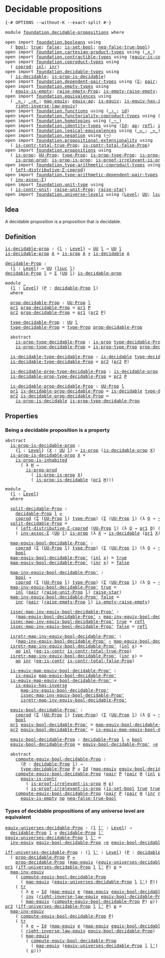 # Decidable propositions

<pre class="Agda"><a id="35" class="Symbol">{-#</a> <a id="39" class="Keyword">OPTIONS</a> <a id="47" class="Pragma">--without-K</a> <a id="59" class="Pragma">--exact-split</a> <a id="73" class="Symbol">#-}</a>

<a id="78" class="Keyword">module</a> <a id="85" href="foundation.decidable-propositions.html" class="Module">foundation.decidable-propositions</a> <a id="119" class="Keyword">where</a>

<a id="126" class="Keyword">open</a> <a id="131" class="Keyword">import</a> <a id="138" href="foundation.booleans.html" class="Module">foundation.booleans</a> <a id="158" class="Keyword">using</a>
  <a id="166" class="Symbol">(</a> <a id="168" href="foundation.booleans.html#1170" class="Datatype">bool</a><a id="172" class="Symbol">;</a> <a id="174" href="foundation.booleans.html#1194" class="InductiveConstructor">true</a><a id="178" class="Symbol">;</a> <a id="180" href="foundation.booleans.html#1199" class="InductiveConstructor">false</a><a id="185" class="Symbol">;</a> <a id="187" href="foundation.booleans.html#2955" class="Function">is-set-bool</a><a id="198" class="Symbol">;</a> <a id="200" href="foundation.booleans.html#2091" class="Function">neq-false-true-bool</a><a id="219" class="Symbol">)</a>
<a id="221" class="Keyword">open</a> <a id="226" class="Keyword">import</a> <a id="233" href="foundation.cartesian-product-types.html" class="Module">foundation.cartesian-product-types</a> <a id="268" class="Keyword">using</a> <a id="274" class="Symbol">(</a><a id="275" href="foundation-core.cartesian-product-types.html#590" class="Function Operator">_×_</a><a id="278" class="Symbol">)</a>
<a id="280" class="Keyword">open</a> <a id="285" class="Keyword">import</a> <a id="292" href="foundation.contractible-types.html" class="Module">foundation.contractible-types</a> <a id="322" class="Keyword">using</a> <a id="328" class="Symbol">(</a><a id="329" href="foundation-core.contractible-types.html#4311" class="Function">equiv-is-contr</a><a id="343" class="Symbol">;</a> <a id="345" href="foundation-core.contractible-types.html#1311" class="Function">eq-is-contr</a><a id="356" class="Symbol">)</a>
<a id="358" class="Keyword">open</a> <a id="363" class="Keyword">import</a> <a id="370" href="foundation.coproduct-types.html" class="Module">foundation.coproduct-types</a> <a id="397" class="Keyword">using</a>
  <a id="405" class="Symbol">(</a> <a id="407" href="foundation.coproduct-types.html#1168" class="Datatype">coprod</a><a id="413" class="Symbol">;</a> <a id="415" href="foundation.coproduct-types.html#1239" class="InductiveConstructor">inl</a><a id="418" class="Symbol">;</a> <a id="420" href="foundation.coproduct-types.html#1262" class="InductiveConstructor">inr</a><a id="423" class="Symbol">)</a>
<a id="425" class="Keyword">open</a> <a id="430" class="Keyword">import</a> <a id="437" href="foundation.decidable-types.html" class="Module">foundation.decidable-types</a> <a id="464" class="Keyword">using</a>
  <a id="472" class="Symbol">(</a> <a id="474" href="foundation.decidable-types.html#1905" class="Function">is-decidable</a><a id="486" class="Symbol">;</a> <a id="488" href="foundation.decidable-types.html#7651" class="Function">is-prop-is-decidable</a><a id="508" class="Symbol">)</a>
<a id="510" class="Keyword">open</a> <a id="515" class="Keyword">import</a> <a id="522" href="foundation.dependent-pair-types.html" class="Module">foundation.dependent-pair-types</a> <a id="554" class="Keyword">using</a> <a id="560" class="Symbol">(</a><a id="561" href="foundation-core.dependent-pair-types.html#515" class="Record">Σ</a><a id="562" class="Symbol">;</a> <a id="564" href="foundation-core.dependent-pair-types.html#588" class="InductiveConstructor">pair</a><a id="568" class="Symbol">;</a> <a id="570" href="foundation-core.dependent-pair-types.html#605" class="Field">pr1</a><a id="573" class="Symbol">;</a> <a id="575" href="foundation-core.dependent-pair-types.html#617" class="Field">pr2</a><a id="578" class="Symbol">)</a>
<a id="580" class="Keyword">open</a> <a id="585" class="Keyword">import</a> <a id="592" href="foundation.empty-types.html" class="Module">foundation.empty-types</a> <a id="615" class="Keyword">using</a>
  <a id="623" class="Symbol">(</a> <a id="625" href="foundation-core.empty-types.html#2113" class="Function">equiv-is-empty</a><a id="639" class="Symbol">;</a> <a id="641" href="foundation.empty-types.html#3260" class="Function">raise-empty-Prop</a><a id="657" class="Symbol">;</a> <a id="659" href="foundation.empty-types.html#3410" class="Function">is-empty-raise-empty</a><a id="679" class="Symbol">;</a> <a id="681" href="foundation-core.empty-types.html#1160" class="Function">ex-falso</a><a id="689" class="Symbol">)</a>
<a id="691" class="Keyword">open</a> <a id="696" class="Keyword">import</a> <a id="703" href="foundation.equivalences.html" class="Module">foundation.equivalences</a> <a id="727" class="Keyword">using</a>
  <a id="735" class="Symbol">(</a> <a id="737" href="foundation-core.equivalences.html#1621" class="Function Operator">_≃_</a><a id="740" class="Symbol">;</a> <a id="742" href="foundation-core.equivalences.html#7869" class="Function Operator">_∘e_</a><a id="746" class="Symbol">;</a> <a id="748" href="foundation-core.equivalences.html#1821" class="Function">map-equiv</a><a id="757" class="Symbol">;</a> <a id="759" href="foundation-core.equivalences.html#16746" class="Function">equiv-ap</a><a id="767" class="Symbol">;</a> <a id="769" href="foundation-core.equivalences.html#1556" class="Function">is-equiv</a><a id="777" class="Symbol">;</a> <a id="779" href="foundation-core.equivalences.html#3013" class="Function">is-equiv-has-inverse</a><a id="799" class="Symbol">;</a> <a id="801" href="foundation-core.equivalences.html#5721" class="Function">inv-equiv</a><a id="810" class="Symbol">;</a> <a id="812" href="foundation-core.equivalences.html#5036" class="Function">map-inv-equiv</a><a id="825" class="Symbol">;</a>
    <a id="831" href="foundation.equivalences.html#15419" class="Function">right-inverse-law-equiv</a><a id="854" class="Symbol">)</a>
<a id="856" class="Keyword">open</a> <a id="861" class="Keyword">import</a> <a id="868" href="foundation.functions.html" class="Module">foundation.functions</a> <a id="889" class="Keyword">using</a> <a id="895" class="Symbol">(</a><a id="896" href="foundation-core.functions.html#420" class="Function Operator">_∘_</a><a id="899" class="Symbol">;</a> <a id="901" href="foundation-core.functions.html#322" class="Function">id</a><a id="903" class="Symbol">)</a>
<a id="905" class="Keyword">open</a> <a id="910" class="Keyword">import</a> <a id="917" href="foundation.functoriality-coproduct-types.html" class="Module">foundation.functoriality-coproduct-types</a> <a id="958" class="Keyword">using</a> <a id="964" class="Symbol">(</a><a id="965" href="foundation.functoriality-coproduct-types.html#4569" class="Function">equiv-coprod</a><a id="977" class="Symbol">)</a>
<a id="979" class="Keyword">open</a> <a id="984" class="Keyword">import</a> <a id="991" href="foundation.homotopies.html" class="Module">foundation.homotopies</a> <a id="1013" class="Keyword">using</a> <a id="1019" class="Symbol">(</a><a id="1020" href="foundation-core.homotopies.html#627" class="Function Operator">_~_</a><a id="1023" class="Symbol">)</a>
<a id="1025" class="Keyword">open</a> <a id="1030" class="Keyword">import</a> <a id="1037" href="foundation.identity-types.html" class="Module">foundation.identity-types</a> <a id="1063" class="Keyword">using</a> <a id="1069" class="Symbol">(</a><a id="1070" href="foundation-core.identity-types.html#1767" class="Datatype">Id</a><a id="1072" class="Symbol">;</a> <a id="1074" href="foundation-core.identity-types.html#4003" class="Function">ap</a><a id="1076" class="Symbol">;</a> <a id="1078" href="foundation-core.identity-types.html#1820" class="InductiveConstructor">refl</a><a id="1082" class="Symbol">;</a> <a id="1084" href="foundation-core.identity-types.html#2729" class="Function">inv</a><a id="1087" class="Symbol">;</a> <a id="1089" href="foundation-core.identity-types.html#5702" class="Function">tr</a><a id="1091" class="Symbol">)</a>
<a id="1093" class="Keyword">open</a> <a id="1098" class="Keyword">import</a> <a id="1105" href="foundation.logical-equivalences.html" class="Module">foundation.logical-equivalences</a> <a id="1137" class="Keyword">using</a> <a id="1143" class="Symbol">(</a><a id="1144" href="foundation-core.logical-equivalences.html#899" class="Function Operator">_↔_</a><a id="1147" class="Symbol">;</a> <a id="1149" href="foundation-core.logical-equivalences.html#1038" class="Function Operator">_⇔_</a><a id="1152" class="Symbol">)</a>
<a id="1154" class="Keyword">open</a> <a id="1159" class="Keyword">import</a> <a id="1166" href="foundation.negation.html" class="Module">foundation.negation</a> <a id="1186" class="Keyword">using</a> <a id="1192" class="Symbol">(</a><a id="1193" href="foundation-core.negation.html#465" class="Function">¬</a><a id="1194" class="Symbol">)</a>
<a id="1196" class="Keyword">open</a> <a id="1201" class="Keyword">import</a> <a id="1208" href="foundation.propositional-extensionality.html" class="Module">foundation.propositional-extensionality</a> <a id="1248" class="Keyword">using</a>
  <a id="1256" class="Symbol">(</a> <a id="1258" href="foundation.propositional-extensionality.html#3958" class="Function">is-contr-total-true-Prop</a><a id="1282" class="Symbol">;</a> <a id="1284" href="foundation.propositional-extensionality.html#4722" class="Function">is-contr-total-false-Prop</a><a id="1309" class="Symbol">)</a>
<a id="1311" class="Keyword">open</a> <a id="1316" class="Keyword">import</a> <a id="1323" href="foundation.propositions.html" class="Module">foundation.propositions</a> <a id="1347" class="Keyword">using</a>
  <a id="1355" class="Symbol">(</a> <a id="1357" href="foundation-core.propositions.html#1309" class="Function">is-prop</a><a id="1364" class="Symbol">;</a> <a id="1366" href="foundation-core.propositions.html#1393" class="Function">UU-Prop</a><a id="1373" class="Symbol">;</a> <a id="1375" href="foundation-core.propositions.html#1495" class="Function">type-Prop</a><a id="1384" class="Symbol">;</a> <a id="1386" href="foundation-core.propositions.html#1562" class="Function">is-prop-type-Prop</a><a id="1403" class="Symbol">;</a> <a id="1405" href="foundation-core.propositions.html#1975" class="Function">is-prop-is-inhabited</a><a id="1425" class="Symbol">;</a>
    <a id="1431" href="foundation-core.propositions.html#5725" class="Function">is-prop-prod</a><a id="1443" class="Symbol">;</a> <a id="1445" href="foundation-core.propositions.html#10911" class="Function">is-prop-is-prop</a><a id="1460" class="Symbol">;</a> <a id="1462" href="foundation-core.propositions.html#3047" class="Function">is-proof-irrelevant-is-prop</a><a id="1489" class="Symbol">)</a>
<a id="1491" class="Keyword">open</a> <a id="1496" class="Keyword">import</a> <a id="1503" href="foundation.type-arithmetic-coproduct-types.html" class="Module">foundation.type-arithmetic-coproduct-types</a> <a id="1546" class="Keyword">using</a>
  <a id="1554" class="Symbol">(</a> <a id="1556" href="foundation.type-arithmetic-coproduct-types.html#7374" class="Function">left-distributive-Σ-coprod</a><a id="1582" class="Symbol">)</a>
<a id="1584" class="Keyword">open</a> <a id="1589" class="Keyword">import</a> <a id="1596" href="foundation.type-arithmetic-dependent-pair-types.html" class="Module">foundation.type-arithmetic-dependent-pair-types</a> <a id="1644" class="Keyword">using</a>
  <a id="1652" class="Symbol">(</a> <a id="1654" href="foundation-core.type-arithmetic-dependent-pair-types.html#5808" class="Function">inv-assoc-Σ</a><a id="1665" class="Symbol">)</a>
<a id="1667" class="Keyword">open</a> <a id="1672" class="Keyword">import</a> <a id="1679" href="foundation.unit-type.html" class="Module">foundation.unit-type</a> <a id="1700" class="Keyword">using</a>
  <a id="1708" class="Symbol">(</a> <a id="1710" href="foundation.unit-type.html#2015" class="Function">is-contr-unit</a><a id="1723" class="Symbol">;</a> <a id="1725" href="foundation.unit-type.html#3593" class="Function">raise-unit-Prop</a><a id="1740" class="Symbol">;</a> <a id="1742" href="foundation.unit-type.html#1779" class="Function">raise-star</a><a id="1752" class="Symbol">)</a>
<a id="1754" class="Keyword">open</a> <a id="1759" class="Keyword">import</a> <a id="1766" href="foundation.universe-levels.html" class="Module">foundation.universe-levels</a> <a id="1793" class="Keyword">using</a> <a id="1799" class="Symbol">(</a><a id="1800" href="Agda.Primitive.html#597" class="Postulate">Level</a><a id="1805" class="Symbol">;</a> <a id="1807" href="foundation-core.universe-levels.html#235" class="Primitive">UU</a><a id="1809" class="Symbol">;</a> <a id="1811" href="Agda.Primitive.html#780" class="Primitive">lsuc</a><a id="1815" class="Symbol">;</a> <a id="1817" href="Agda.Primitive.html#764" class="Primitive">lzero</a><a id="1822" class="Symbol">)</a>
</pre>
## Idea

A decidable proposition is a proposition that is decidable.

## Definition

<pre class="Agda"><a id="is-decidable-prop"></a><a id="1922" href="foundation.decidable-propositions.html#1922" class="Function">is-decidable-prop</a> <a id="1940" class="Symbol">:</a> <a id="1942" class="Symbol">{</a><a id="1943" href="foundation.decidable-propositions.html#1943" class="Bound">l</a> <a id="1945" class="Symbol">:</a> <a id="1947" href="Agda.Primitive.html#597" class="Postulate">Level</a><a id="1952" class="Symbol">}</a> <a id="1954" class="Symbol">→</a> <a id="1956" href="foundation-core.universe-levels.html#235" class="Primitive">UU</a> <a id="1959" href="foundation.decidable-propositions.html#1943" class="Bound">l</a> <a id="1961" class="Symbol">→</a> <a id="1963" href="foundation-core.universe-levels.html#235" class="Primitive">UU</a> <a id="1966" href="foundation.decidable-propositions.html#1943" class="Bound">l</a>
<a id="1968" href="foundation.decidable-propositions.html#1922" class="Function">is-decidable-prop</a> <a id="1986" href="foundation.decidable-propositions.html#1986" class="Bound">A</a> <a id="1988" class="Symbol">=</a> <a id="1990" href="foundation-core.propositions.html#1309" class="Function">is-prop</a> <a id="1998" href="foundation.decidable-propositions.html#1986" class="Bound">A</a> <a id="2000" href="foundation-core.cartesian-product-types.html#590" class="Function Operator">×</a> <a id="2002" href="foundation.decidable-types.html#1905" class="Function">is-decidable</a> <a id="2015" href="foundation.decidable-propositions.html#1986" class="Bound">A</a>

<a id="decidable-Prop"></a><a id="2018" href="foundation.decidable-propositions.html#2018" class="Function">decidable-Prop</a> <a id="2033" class="Symbol">:</a>
  <a id="2037" class="Symbol">(</a><a id="2038" href="foundation.decidable-propositions.html#2038" class="Bound">l</a> <a id="2040" class="Symbol">:</a> <a id="2042" href="Agda.Primitive.html#597" class="Postulate">Level</a><a id="2047" class="Symbol">)</a> <a id="2049" class="Symbol">→</a> <a id="2051" href="foundation-core.universe-levels.html#235" class="Primitive">UU</a> <a id="2054" class="Symbol">(</a><a id="2055" href="Agda.Primitive.html#780" class="Primitive">lsuc</a> <a id="2060" href="foundation.decidable-propositions.html#2038" class="Bound">l</a><a id="2061" class="Symbol">)</a>
<a id="2063" href="foundation.decidable-propositions.html#2018" class="Function">decidable-Prop</a> <a id="2078" href="foundation.decidable-propositions.html#2078" class="Bound">l</a> <a id="2080" class="Symbol">=</a> <a id="2082" href="foundation-core.dependent-pair-types.html#515" class="Record">Σ</a> <a id="2084" class="Symbol">(</a><a id="2085" href="foundation-core.universe-levels.html#235" class="Primitive">UU</a> <a id="2088" href="foundation.decidable-propositions.html#2078" class="Bound">l</a><a id="2089" class="Symbol">)</a> <a id="2091" href="foundation.decidable-propositions.html#1922" class="Function">is-decidable-prop</a>

<a id="2110" class="Keyword">module</a> <a id="2117" href="foundation.decidable-propositions.html#2117" class="Module">_</a>
  <a id="2121" class="Symbol">{</a><a id="2122" href="foundation.decidable-propositions.html#2122" class="Bound">l</a> <a id="2124" class="Symbol">:</a> <a id="2126" href="Agda.Primitive.html#597" class="Postulate">Level</a><a id="2131" class="Symbol">}</a> <a id="2133" class="Symbol">(</a><a id="2134" href="foundation.decidable-propositions.html#2134" class="Bound">P</a> <a id="2136" class="Symbol">:</a> <a id="2138" href="foundation.decidable-propositions.html#2018" class="Function">decidable-Prop</a> <a id="2153" href="foundation.decidable-propositions.html#2122" class="Bound">l</a><a id="2154" class="Symbol">)</a>
  <a id="2158" class="Keyword">where</a>

  <a id="2167" href="foundation.decidable-propositions.html#2167" class="Function">prop-decidable-Prop</a> <a id="2187" class="Symbol">:</a> <a id="2189" href="foundation-core.propositions.html#1393" class="Function">UU-Prop</a> <a id="2197" href="foundation.decidable-propositions.html#2122" class="Bound">l</a>
  <a id="2201" href="foundation-core.dependent-pair-types.html#605" class="Field">pr1</a> <a id="2205" href="foundation.decidable-propositions.html#2167" class="Function">prop-decidable-Prop</a> <a id="2225" class="Symbol">=</a> <a id="2227" href="foundation-core.dependent-pair-types.html#605" class="Field">pr1</a> <a id="2231" href="foundation.decidable-propositions.html#2134" class="Bound">P</a>
  <a id="2235" href="foundation-core.dependent-pair-types.html#617" class="Field">pr2</a> <a id="2239" href="foundation.decidable-propositions.html#2167" class="Function">prop-decidable-Prop</a> <a id="2259" class="Symbol">=</a> <a id="2261" href="foundation-core.dependent-pair-types.html#605" class="Field">pr1</a> <a id="2265" class="Symbol">(</a><a id="2266" href="foundation-core.dependent-pair-types.html#617" class="Field">pr2</a> <a id="2270" href="foundation.decidable-propositions.html#2134" class="Bound">P</a><a id="2271" class="Symbol">)</a>

  <a id="2276" href="foundation.decidable-propositions.html#2276" class="Function">type-decidable-Prop</a> <a id="2296" class="Symbol">:</a> <a id="2298" href="foundation-core.universe-levels.html#235" class="Primitive">UU</a> <a id="2301" href="foundation.decidable-propositions.html#2122" class="Bound">l</a>
  <a id="2305" href="foundation.decidable-propositions.html#2276" class="Function">type-decidable-Prop</a> <a id="2325" class="Symbol">=</a> <a id="2327" href="foundation-core.propositions.html#1495" class="Function">type-Prop</a> <a id="2337" href="foundation.decidable-propositions.html#2167" class="Function">prop-decidable-Prop</a>

  <a id="2360" class="Keyword">abstract</a>
    <a id="2373" href="foundation.decidable-propositions.html#2373" class="Function">is-prop-type-decidable-Prop</a> <a id="2401" class="Symbol">:</a> <a id="2403" href="foundation-core.propositions.html#1309" class="Function">is-prop</a> <a id="2411" href="foundation.decidable-propositions.html#2276" class="Function">type-decidable-Prop</a>
    <a id="2435" href="foundation.decidable-propositions.html#2373" class="Function">is-prop-type-decidable-Prop</a> <a id="2463" class="Symbol">=</a> <a id="2465" href="foundation-core.propositions.html#1562" class="Function">is-prop-type-Prop</a> <a id="2483" href="foundation.decidable-propositions.html#2167" class="Function">prop-decidable-Prop</a>

  <a id="2506" href="foundation.decidable-propositions.html#2506" class="Function">is-decidable-type-decidable-Prop</a> <a id="2539" class="Symbol">:</a> <a id="2541" href="foundation.decidable-types.html#1905" class="Function">is-decidable</a> <a id="2554" href="foundation.decidable-propositions.html#2276" class="Function">type-decidable-Prop</a>
  <a id="2576" href="foundation.decidable-propositions.html#2506" class="Function">is-decidable-type-decidable-Prop</a> <a id="2609" class="Symbol">=</a> <a id="2611" href="foundation-core.dependent-pair-types.html#617" class="Field">pr2</a> <a id="2615" class="Symbol">(</a><a id="2616" href="foundation-core.dependent-pair-types.html#617" class="Field">pr2</a> <a id="2620" href="foundation.decidable-propositions.html#2134" class="Bound">P</a><a id="2621" class="Symbol">)</a>

  <a id="2626" href="foundation.decidable-propositions.html#2626" class="Function">is-decidable-prop-type-decidable-Prop</a> <a id="2664" class="Symbol">:</a> <a id="2666" href="foundation.decidable-propositions.html#1922" class="Function">is-decidable-prop</a> <a id="2684" href="foundation.decidable-propositions.html#2276" class="Function">type-decidable-Prop</a>
  <a id="2706" href="foundation.decidable-propositions.html#2626" class="Function">is-decidable-prop-type-decidable-Prop</a> <a id="2744" class="Symbol">=</a> <a id="2746" href="foundation-core.dependent-pair-types.html#617" class="Field">pr2</a> <a id="2750" href="foundation.decidable-propositions.html#2134" class="Bound">P</a>

  <a id="2755" href="foundation.decidable-propositions.html#2755" class="Function">is-decidable-prop-decidable-Prop</a> <a id="2788" class="Symbol">:</a> <a id="2790" href="foundation-core.propositions.html#1393" class="Function">UU-Prop</a> <a id="2798" href="foundation.decidable-propositions.html#2122" class="Bound">l</a>
  <a id="2802" href="foundation-core.dependent-pair-types.html#605" class="Field">pr1</a> <a id="2806" href="foundation.decidable-propositions.html#2755" class="Function">is-decidable-prop-decidable-Prop</a> <a id="2839" class="Symbol">=</a> <a id="2841" href="foundation.decidable-types.html#1905" class="Function">is-decidable</a> <a id="2854" href="foundation.decidable-propositions.html#2276" class="Function">type-decidable-Prop</a>
  <a id="2876" href="foundation-core.dependent-pair-types.html#617" class="Field">pr2</a> <a id="2880" href="foundation.decidable-propositions.html#2755" class="Function">is-decidable-prop-decidable-Prop</a> <a id="2913" class="Symbol">=</a>
    <a id="2919" href="foundation.decidable-types.html#7651" class="Function">is-prop-is-decidable</a> <a id="2940" href="foundation.decidable-propositions.html#2373" class="Function">is-prop-type-decidable-Prop</a>
</pre>
## Properties

### Being a decidable proposition is a property

<pre class="Agda"><a id="3045" class="Keyword">abstract</a>
  <a id="is-prop-is-decidable-prop"></a><a id="3056" href="foundation.decidable-propositions.html#3056" class="Function">is-prop-is-decidable-prop</a> <a id="3082" class="Symbol">:</a>
    <a id="3088" class="Symbol">{</a><a id="3089" href="foundation.decidable-propositions.html#3089" class="Bound">l</a> <a id="3091" class="Symbol">:</a> <a id="3093" href="Agda.Primitive.html#597" class="Postulate">Level</a><a id="3098" class="Symbol">}</a> <a id="3100" class="Symbol">(</a><a id="3101" href="foundation.decidable-propositions.html#3101" class="Bound">X</a> <a id="3103" class="Symbol">:</a> <a id="3105" href="foundation-core.universe-levels.html#235" class="Primitive">UU</a> <a id="3108" href="foundation.decidable-propositions.html#3089" class="Bound">l</a><a id="3109" class="Symbol">)</a> <a id="3111" class="Symbol">→</a> <a id="3113" href="foundation-core.propositions.html#1309" class="Function">is-prop</a> <a id="3121" class="Symbol">(</a><a id="3122" href="foundation.decidable-propositions.html#1922" class="Function">is-decidable-prop</a> <a id="3140" href="foundation.decidable-propositions.html#3101" class="Bound">X</a><a id="3141" class="Symbol">)</a>
  <a id="3145" href="foundation.decidable-propositions.html#3056" class="Function">is-prop-is-decidable-prop</a> <a id="3171" href="foundation.decidable-propositions.html#3171" class="Bound">X</a> <a id="3173" class="Symbol">=</a>
    <a id="3179" href="foundation-core.propositions.html#1975" class="Function">is-prop-is-inhabited</a>
      <a id="3206" class="Symbol">(</a> <a id="3208" class="Symbol">λ</a> <a id="3210" href="foundation.decidable-propositions.html#3210" class="Bound">H</a> <a id="3212" class="Symbol">→</a>
        <a id="3222" href="foundation-core.propositions.html#5725" class="Function">is-prop-prod</a>
          <a id="3245" class="Symbol">(</a> <a id="3247" href="foundation-core.propositions.html#10911" class="Function">is-prop-is-prop</a> <a id="3263" href="foundation.decidable-propositions.html#3171" class="Bound">X</a><a id="3264" class="Symbol">)</a>
          <a id="3276" class="Symbol">(</a> <a id="3278" href="foundation.decidable-types.html#7651" class="Function">is-prop-is-decidable</a> <a id="3299" class="Symbol">(</a><a id="3300" href="foundation-core.dependent-pair-types.html#605" class="Field">pr1</a> <a id="3304" href="foundation.decidable-propositions.html#3210" class="Bound">H</a><a id="3305" class="Symbol">)))</a>
</pre>
<pre class="Agda"><a id="3322" class="Keyword">module</a> <a id="3329" href="foundation.decidable-propositions.html#3329" class="Module">_</a>
  <a id="3333" class="Symbol">{</a><a id="3334" href="foundation.decidable-propositions.html#3334" class="Bound">l</a> <a id="3336" class="Symbol">:</a> <a id="3338" href="Agda.Primitive.html#597" class="Postulate">Level</a><a id="3343" class="Symbol">}</a>
  <a id="3347" class="Keyword">where</a>
  
  <a id="3358" href="foundation.decidable-propositions.html#3358" class="Function">split-decidable-Prop</a> <a id="3379" class="Symbol">:</a>
    <a id="3385" href="foundation.decidable-propositions.html#2018" class="Function">decidable-Prop</a> <a id="3400" href="foundation.decidable-propositions.html#3334" class="Bound">l</a> <a id="3402" href="foundation-core.equivalences.html#1621" class="Function Operator">≃</a>
    <a id="3408" href="foundation.coproduct-types.html#1168" class="Datatype">coprod</a> <a id="3415" class="Symbol">(</a><a id="3416" href="foundation-core.dependent-pair-types.html#515" class="Record">Σ</a> <a id="3418" class="Symbol">(</a><a id="3419" href="foundation-core.propositions.html#1393" class="Function">UU-Prop</a> <a id="3427" href="foundation.decidable-propositions.html#3334" class="Bound">l</a><a id="3428" class="Symbol">)</a> <a id="3430" href="foundation-core.propositions.html#1495" class="Function">type-Prop</a><a id="3439" class="Symbol">)</a> <a id="3441" class="Symbol">(</a><a id="3442" href="foundation-core.dependent-pair-types.html#515" class="Record">Σ</a> <a id="3444" class="Symbol">(</a><a id="3445" href="foundation-core.propositions.html#1393" class="Function">UU-Prop</a> <a id="3453" href="foundation.decidable-propositions.html#3334" class="Bound">l</a><a id="3454" class="Symbol">)</a> <a id="3456" class="Symbol">(λ</a> <a id="3459" href="foundation.decidable-propositions.html#3459" class="Bound">Q</a> <a id="3461" class="Symbol">→</a> <a id="3463" href="foundation-core.negation.html#465" class="Function">¬</a> <a id="3465" class="Symbol">(</a><a id="3466" href="foundation-core.propositions.html#1495" class="Function">type-Prop</a> <a id="3476" href="foundation.decidable-propositions.html#3459" class="Bound">Q</a><a id="3477" class="Symbol">)))</a>
  <a id="3483" href="foundation.decidable-propositions.html#3358" class="Function">split-decidable-Prop</a> <a id="3504" class="Symbol">=</a>
    <a id="3510" class="Symbol">(</a> <a id="3512" href="foundation.type-arithmetic-coproduct-types.html#7374" class="Function">left-distributive-Σ-coprod</a> <a id="3539" class="Symbol">(</a><a id="3540" href="foundation-core.propositions.html#1393" class="Function">UU-Prop</a> <a id="3548" href="foundation.decidable-propositions.html#3334" class="Bound">l</a><a id="3549" class="Symbol">)</a> <a id="3551" class="Symbol">(λ</a> <a id="3554" href="foundation.decidable-propositions.html#3554" class="Bound">Q</a> <a id="3556" class="Symbol">→</a> <a id="3558" href="foundation-core.dependent-pair-types.html#605" class="Field">pr1</a> <a id="3562" href="foundation.decidable-propositions.html#3554" class="Bound">Q</a><a id="3563" class="Symbol">)</a> <a id="3565" class="Symbol">(λ</a> <a id="3568" href="foundation.decidable-propositions.html#3568" class="Bound">Q</a> <a id="3570" class="Symbol">→</a> <a id="3572" href="foundation-core.negation.html#465" class="Function">¬</a> <a id="3574" class="Symbol">(</a><a id="3575" href="foundation-core.dependent-pair-types.html#605" class="Field">pr1</a> <a id="3579" href="foundation.decidable-propositions.html#3568" class="Bound">Q</a><a id="3580" class="Symbol">)))</a> <a id="3584" href="foundation-core.equivalences.html#7869" class="Function Operator">∘e</a>
    <a id="3591" class="Symbol">(</a> <a id="3593" href="foundation-core.type-arithmetic-dependent-pair-types.html#5808" class="Function">inv-assoc-Σ</a> <a id="3605" class="Symbol">(</a><a id="3606" href="foundation-core.universe-levels.html#235" class="Primitive">UU</a> <a id="3609" href="foundation.decidable-propositions.html#3334" class="Bound">l</a><a id="3610" class="Symbol">)</a> <a id="3612" href="foundation-core.propositions.html#1309" class="Function">is-prop</a> <a id="3620" class="Symbol">(λ</a> <a id="3623" href="foundation.decidable-propositions.html#3623" class="Bound">X</a> <a id="3625" class="Symbol">→</a> <a id="3627" href="foundation.decidable-types.html#1905" class="Function">is-decidable</a> <a id="3640" class="Symbol">(</a><a id="3641" href="foundation-core.dependent-pair-types.html#605" class="Field">pr1</a> <a id="3645" href="foundation.decidable-propositions.html#3623" class="Bound">X</a><a id="3646" class="Symbol">)))</a>

  <a id="3653" href="foundation.decidable-propositions.html#3653" class="Function">map-equiv-bool-decidable-Prop&#39;</a> <a id="3684" class="Symbol">:</a>
    <a id="3690" href="foundation.coproduct-types.html#1168" class="Datatype">coprod</a> <a id="3697" class="Symbol">(</a><a id="3698" href="foundation-core.dependent-pair-types.html#515" class="Record">Σ</a> <a id="3700" class="Symbol">(</a><a id="3701" href="foundation-core.propositions.html#1393" class="Function">UU-Prop</a> <a id="3709" href="foundation.decidable-propositions.html#3334" class="Bound">l</a><a id="3710" class="Symbol">)</a> <a id="3712" href="foundation-core.propositions.html#1495" class="Function">type-Prop</a><a id="3721" class="Symbol">)</a> <a id="3723" class="Symbol">(</a><a id="3724" href="foundation-core.dependent-pair-types.html#515" class="Record">Σ</a> <a id="3726" class="Symbol">(</a><a id="3727" href="foundation-core.propositions.html#1393" class="Function">UU-Prop</a> <a id="3735" href="foundation.decidable-propositions.html#3334" class="Bound">l</a><a id="3736" class="Symbol">)</a> <a id="3738" class="Symbol">(λ</a> <a id="3741" href="foundation.decidable-propositions.html#3741" class="Bound">Q</a> <a id="3743" class="Symbol">→</a> <a id="3745" href="foundation-core.negation.html#465" class="Function">¬</a> <a id="3747" class="Symbol">(</a><a id="3748" href="foundation-core.propositions.html#1495" class="Function">type-Prop</a> <a id="3758" href="foundation.decidable-propositions.html#3741" class="Bound">Q</a><a id="3759" class="Symbol">)))</a> <a id="3763" class="Symbol">→</a>
    <a id="3769" href="foundation.booleans.html#1170" class="Datatype">bool</a>
  <a id="3776" href="foundation.decidable-propositions.html#3653" class="Function">map-equiv-bool-decidable-Prop&#39;</a> <a id="3807" class="Symbol">(</a><a id="3808" href="foundation.coproduct-types.html#1239" class="InductiveConstructor">inl</a> <a id="3812" href="foundation.decidable-propositions.html#3812" class="Bound">x</a><a id="3813" class="Symbol">)</a> <a id="3815" class="Symbol">=</a> <a id="3817" href="foundation.booleans.html#1194" class="InductiveConstructor">true</a>
  <a id="3824" href="foundation.decidable-propositions.html#3653" class="Function">map-equiv-bool-decidable-Prop&#39;</a> <a id="3855" class="Symbol">(</a><a id="3856" href="foundation.coproduct-types.html#1262" class="InductiveConstructor">inr</a> <a id="3860" href="foundation.decidable-propositions.html#3860" class="Bound">x</a><a id="3861" class="Symbol">)</a> <a id="3863" class="Symbol">=</a> <a id="3865" href="foundation.booleans.html#1199" class="InductiveConstructor">false</a>

  <a id="3874" href="foundation.decidable-propositions.html#3874" class="Function">map-inv-equiv-bool-decidable-Prop&#39;</a> <a id="3909" class="Symbol">:</a>
    <a id="3915" href="foundation.booleans.html#1170" class="Datatype">bool</a> <a id="3920" class="Symbol">→</a>
    <a id="3926" href="foundation.coproduct-types.html#1168" class="Datatype">coprod</a> <a id="3933" class="Symbol">(</a><a id="3934" href="foundation-core.dependent-pair-types.html#515" class="Record">Σ</a> <a id="3936" class="Symbol">(</a><a id="3937" href="foundation-core.propositions.html#1393" class="Function">UU-Prop</a> <a id="3945" href="foundation.decidable-propositions.html#3334" class="Bound">l</a><a id="3946" class="Symbol">)</a> <a id="3948" href="foundation-core.propositions.html#1495" class="Function">type-Prop</a><a id="3957" class="Symbol">)</a> <a id="3959" class="Symbol">(</a><a id="3960" href="foundation-core.dependent-pair-types.html#515" class="Record">Σ</a> <a id="3962" class="Symbol">(</a><a id="3963" href="foundation-core.propositions.html#1393" class="Function">UU-Prop</a> <a id="3971" href="foundation.decidable-propositions.html#3334" class="Bound">l</a><a id="3972" class="Symbol">)</a> <a id="3974" class="Symbol">(λ</a> <a id="3977" href="foundation.decidable-propositions.html#3977" class="Bound">Q</a> <a id="3979" class="Symbol">→</a> <a id="3981" href="foundation-core.negation.html#465" class="Function">¬</a> <a id="3983" class="Symbol">(</a><a id="3984" href="foundation-core.propositions.html#1495" class="Function">type-Prop</a> <a id="3994" href="foundation.decidable-propositions.html#3977" class="Bound">Q</a><a id="3995" class="Symbol">)))</a>
  <a id="4001" href="foundation.decidable-propositions.html#3874" class="Function">map-inv-equiv-bool-decidable-Prop&#39;</a> <a id="4036" href="foundation.booleans.html#1194" class="InductiveConstructor">true</a> <a id="4041" class="Symbol">=</a>
    <a id="4047" href="foundation.coproduct-types.html#1239" class="InductiveConstructor">inl</a> <a id="4051" class="Symbol">(</a><a id="4052" href="foundation-core.dependent-pair-types.html#588" class="InductiveConstructor">pair</a> <a id="4057" class="Symbol">(</a><a id="4058" href="foundation.unit-type.html#3593" class="Function">raise-unit-Prop</a> <a id="4074" href="foundation.decidable-propositions.html#3334" class="Bound">l</a><a id="4075" class="Symbol">)</a> <a id="4077" href="foundation.unit-type.html#1779" class="Function">raise-star</a><a id="4087" class="Symbol">)</a>
  <a id="4091" href="foundation.decidable-propositions.html#3874" class="Function">map-inv-equiv-bool-decidable-Prop&#39;</a> <a id="4126" href="foundation.booleans.html#1199" class="InductiveConstructor">false</a> <a id="4132" class="Symbol">=</a>
    <a id="4138" href="foundation.coproduct-types.html#1262" class="InductiveConstructor">inr</a> <a id="4142" class="Symbol">(</a><a id="4143" href="foundation-core.dependent-pair-types.html#588" class="InductiveConstructor">pair</a> <a id="4148" class="Symbol">(</a><a id="4149" href="foundation.empty-types.html#3260" class="Function">raise-empty-Prop</a> <a id="4166" href="foundation.decidable-propositions.html#3334" class="Bound">l</a><a id="4167" class="Symbol">)</a> <a id="4169" href="foundation.empty-types.html#3410" class="Function">is-empty-raise-empty</a><a id="4189" class="Symbol">)</a>

  <a id="4194" href="foundation.decidable-propositions.html#4194" class="Function">issec-map-inv-equiv-bool-decidable-Prop&#39;</a> <a id="4235" class="Symbol">:</a>
    <a id="4241" class="Symbol">(</a><a id="4242" href="foundation.decidable-propositions.html#3653" class="Function">map-equiv-bool-decidable-Prop&#39;</a> <a id="4273" href="foundation-core.functions.html#420" class="Function Operator">∘</a> <a id="4275" href="foundation.decidable-propositions.html#3874" class="Function">map-inv-equiv-bool-decidable-Prop&#39;</a><a id="4309" class="Symbol">)</a> <a id="4311" href="foundation-core.homotopies.html#627" class="Function Operator">~</a> <a id="4313" href="foundation-core.functions.html#322" class="Function">id</a>
  <a id="4318" href="foundation.decidable-propositions.html#4194" class="Function">issec-map-inv-equiv-bool-decidable-Prop&#39;</a> <a id="4359" href="foundation.booleans.html#1194" class="InductiveConstructor">true</a> <a id="4364" class="Symbol">=</a> <a id="4366" href="foundation-core.identity-types.html#1820" class="InductiveConstructor">refl</a>
  <a id="4373" href="foundation.decidable-propositions.html#4194" class="Function">issec-map-inv-equiv-bool-decidable-Prop&#39;</a> <a id="4414" href="foundation.booleans.html#1199" class="InductiveConstructor">false</a> <a id="4420" class="Symbol">=</a> <a id="4422" href="foundation-core.identity-types.html#1820" class="InductiveConstructor">refl</a>

  <a id="4430" href="foundation.decidable-propositions.html#4430" class="Function">isretr-map-inv-equiv-bool-decidable-Prop&#39;</a> <a id="4472" class="Symbol">:</a>
    <a id="4478" class="Symbol">(</a><a id="4479" href="foundation.decidable-propositions.html#3874" class="Function">map-inv-equiv-bool-decidable-Prop&#39;</a> <a id="4514" href="foundation-core.functions.html#420" class="Function Operator">∘</a> <a id="4516" href="foundation.decidable-propositions.html#3653" class="Function">map-equiv-bool-decidable-Prop&#39;</a><a id="4546" class="Symbol">)</a> <a id="4548" href="foundation-core.homotopies.html#627" class="Function Operator">~</a> <a id="4550" href="foundation-core.functions.html#322" class="Function">id</a>
  <a id="4555" href="foundation.decidable-propositions.html#4430" class="Function">isretr-map-inv-equiv-bool-decidable-Prop&#39;</a> <a id="4597" class="Symbol">(</a><a id="4598" href="foundation.coproduct-types.html#1239" class="InductiveConstructor">inl</a> <a id="4602" href="foundation.decidable-propositions.html#4602" class="Bound">x</a><a id="4603" class="Symbol">)</a> <a id="4605" class="Symbol">=</a>
    <a id="4611" href="foundation-core.identity-types.html#4003" class="Function">ap</a> <a id="4614" href="foundation.coproduct-types.html#1239" class="InductiveConstructor">inl</a> <a id="4618" class="Symbol">(</a><a id="4619" href="foundation-core.contractible-types.html#1311" class="Function">eq-is-contr</a> <a id="4631" href="foundation.propositional-extensionality.html#3958" class="Function">is-contr-total-true-Prop</a><a id="4655" class="Symbol">)</a>
  <a id="4659" href="foundation.decidable-propositions.html#4430" class="Function">isretr-map-inv-equiv-bool-decidable-Prop&#39;</a> <a id="4701" class="Symbol">(</a><a id="4702" href="foundation.coproduct-types.html#1262" class="InductiveConstructor">inr</a> <a id="4706" href="foundation.decidable-propositions.html#4706" class="Bound">x</a><a id="4707" class="Symbol">)</a> <a id="4709" class="Symbol">=</a>
    <a id="4715" href="foundation-core.identity-types.html#4003" class="Function">ap</a> <a id="4718" href="foundation.coproduct-types.html#1262" class="InductiveConstructor">inr</a> <a id="4722" class="Symbol">(</a><a id="4723" href="foundation-core.contractible-types.html#1311" class="Function">eq-is-contr</a> <a id="4735" href="foundation.propositional-extensionality.html#4722" class="Function">is-contr-total-false-Prop</a><a id="4760" class="Symbol">)</a>

  <a id="4765" href="foundation.decidable-propositions.html#4765" class="Function">is-equiv-map-equiv-bool-decidable-Prop&#39;</a> <a id="4805" class="Symbol">:</a>
    <a id="4811" href="foundation-core.equivalences.html#1556" class="Function">is-equiv</a> <a id="4820" href="foundation.decidable-propositions.html#3653" class="Function">map-equiv-bool-decidable-Prop&#39;</a>
  <a id="4853" href="foundation.decidable-propositions.html#4765" class="Function">is-equiv-map-equiv-bool-decidable-Prop&#39;</a> <a id="4893" class="Symbol">=</a>
    <a id="4899" href="foundation-core.equivalences.html#3013" class="Function">is-equiv-has-inverse</a>
      <a id="4926" href="foundation.decidable-propositions.html#3874" class="Function">map-inv-equiv-bool-decidable-Prop&#39;</a>
      <a id="4967" href="foundation.decidable-propositions.html#4194" class="Function">issec-map-inv-equiv-bool-decidable-Prop&#39;</a>
      <a id="5014" href="foundation.decidable-propositions.html#4430" class="Function">isretr-map-inv-equiv-bool-decidable-Prop&#39;</a>

  <a id="5059" href="foundation.decidable-propositions.html#5059" class="Function">equiv-bool-decidable-Prop&#39;</a> <a id="5086" class="Symbol">:</a>
    <a id="5092" href="foundation.coproduct-types.html#1168" class="Datatype">coprod</a> <a id="5099" class="Symbol">(</a><a id="5100" href="foundation-core.dependent-pair-types.html#515" class="Record">Σ</a> <a id="5102" class="Symbol">(</a><a id="5103" href="foundation-core.propositions.html#1393" class="Function">UU-Prop</a> <a id="5111" href="foundation.decidable-propositions.html#3334" class="Bound">l</a><a id="5112" class="Symbol">)</a> <a id="5114" href="foundation-core.propositions.html#1495" class="Function">type-Prop</a><a id="5123" class="Symbol">)</a> <a id="5125" class="Symbol">(</a><a id="5126" href="foundation-core.dependent-pair-types.html#515" class="Record">Σ</a> <a id="5128" class="Symbol">(</a><a id="5129" href="foundation-core.propositions.html#1393" class="Function">UU-Prop</a> <a id="5137" href="foundation.decidable-propositions.html#3334" class="Bound">l</a><a id="5138" class="Symbol">)</a> <a id="5140" class="Symbol">(λ</a> <a id="5143" href="foundation.decidable-propositions.html#5143" class="Bound">Q</a> <a id="5145" class="Symbol">→</a> <a id="5147" href="foundation-core.negation.html#465" class="Function">¬</a> <a id="5149" class="Symbol">(</a><a id="5150" href="foundation-core.propositions.html#1495" class="Function">type-Prop</a> <a id="5160" href="foundation.decidable-propositions.html#5143" class="Bound">Q</a><a id="5161" class="Symbol">)))</a> <a id="5165" href="foundation-core.equivalences.html#1621" class="Function Operator">≃</a>
    <a id="5171" href="foundation.booleans.html#1170" class="Datatype">bool</a>
  <a id="5178" href="foundation-core.dependent-pair-types.html#605" class="Field">pr1</a> <a id="5182" href="foundation.decidable-propositions.html#5059" class="Function">equiv-bool-decidable-Prop&#39;</a> <a id="5209" class="Symbol">=</a> <a id="5211" href="foundation.decidable-propositions.html#3653" class="Function">map-equiv-bool-decidable-Prop&#39;</a>
  <a id="5244" href="foundation-core.dependent-pair-types.html#617" class="Field">pr2</a> <a id="5248" href="foundation.decidable-propositions.html#5059" class="Function">equiv-bool-decidable-Prop&#39;</a> <a id="5275" class="Symbol">=</a> <a id="5277" href="foundation.decidable-propositions.html#4765" class="Function">is-equiv-map-equiv-bool-decidable-Prop&#39;</a>

  <a id="5320" href="foundation.decidable-propositions.html#5320" class="Function">equiv-bool-decidable-Prop</a> <a id="5346" class="Symbol">:</a> <a id="5348" href="foundation.decidable-propositions.html#2018" class="Function">decidable-Prop</a> <a id="5363" href="foundation.decidable-propositions.html#3334" class="Bound">l</a> <a id="5365" href="foundation-core.equivalences.html#1621" class="Function Operator">≃</a> <a id="5367" href="foundation.booleans.html#1170" class="Datatype">bool</a>
  <a id="5374" href="foundation.decidable-propositions.html#5320" class="Function">equiv-bool-decidable-Prop</a> <a id="5400" class="Symbol">=</a> <a id="5402" href="foundation.decidable-propositions.html#5059" class="Function">equiv-bool-decidable-Prop&#39;</a> <a id="5429" href="foundation-core.equivalences.html#7869" class="Function Operator">∘e</a> <a id="5432" href="foundation.decidable-propositions.html#3358" class="Function">split-decidable-Prop</a>

  <a id="5456" class="Keyword">abstract</a>
    <a id="5469" href="foundation.decidable-propositions.html#5469" class="Function">compute-equiv-bool-decidable-Prop</a> <a id="5503" class="Symbol">:</a>
      <a id="5511" class="Symbol">(</a><a id="5512" href="foundation.decidable-propositions.html#5512" class="Bound">P</a> <a id="5514" class="Symbol">:</a> <a id="5516" href="foundation.decidable-propositions.html#2018" class="Function">decidable-Prop</a> <a id="5531" href="foundation.decidable-propositions.html#3334" class="Bound">l</a><a id="5532" class="Symbol">)</a> <a id="5534" class="Symbol">→</a>
      <a id="5542" href="foundation.decidable-propositions.html#2276" class="Function">type-decidable-Prop</a> <a id="5562" href="foundation.decidable-propositions.html#5512" class="Bound">P</a> <a id="5564" href="foundation-core.equivalences.html#1621" class="Function Operator">≃</a> <a id="5566" href="foundation-core.identity-types.html#1767" class="Datatype">Id</a> <a id="5569" class="Symbol">(</a><a id="5570" href="foundation-core.equivalences.html#1821" class="Function">map-equiv</a> <a id="5580" href="foundation.decidable-propositions.html#5320" class="Function">equiv-bool-decidable-Prop</a> <a id="5606" href="foundation.decidable-propositions.html#5512" class="Bound">P</a><a id="5607" class="Symbol">)</a> <a id="5609" href="foundation.booleans.html#1194" class="InductiveConstructor">true</a>
    <a id="5618" href="foundation.decidable-propositions.html#5469" class="Function">compute-equiv-bool-decidable-Prop</a> <a id="5652" class="Symbol">(</a><a id="5653" href="foundation-core.dependent-pair-types.html#588" class="InductiveConstructor">pair</a> <a id="5658" href="foundation.decidable-propositions.html#5658" class="Bound">P</a> <a id="5660" class="Symbol">(</a><a id="5661" href="foundation-core.dependent-pair-types.html#588" class="InductiveConstructor">pair</a> <a id="5666" href="foundation.decidable-propositions.html#5666" class="Bound">H</a> <a id="5668" class="Symbol">(</a><a id="5669" href="foundation.coproduct-types.html#1239" class="InductiveConstructor">inl</a> <a id="5673" href="foundation.decidable-propositions.html#5673" class="Bound">p</a><a id="5674" class="Symbol">)))</a> <a id="5678" class="Symbol">=</a>
      <a id="5686" href="foundation-core.contractible-types.html#4311" class="Function">equiv-is-contr</a>
        <a id="5709" class="Symbol">(</a> <a id="5711" href="foundation-core.propositions.html#3047" class="Function">is-proof-irrelevant-is-prop</a> <a id="5739" href="foundation.decidable-propositions.html#5666" class="Bound">H</a> <a id="5741" href="foundation.decidable-propositions.html#5673" class="Bound">p</a><a id="5742" class="Symbol">)</a>
        <a id="5752" class="Symbol">(</a> <a id="5754" href="foundation-core.propositions.html#3047" class="Function">is-proof-irrelevant-is-prop</a> <a id="5782" class="Symbol">(</a><a id="5783" href="foundation.booleans.html#2955" class="Function">is-set-bool</a> <a id="5795" href="foundation.booleans.html#1194" class="InductiveConstructor">true</a> <a id="5800" href="foundation.booleans.html#1194" class="InductiveConstructor">true</a><a id="5804" class="Symbol">)</a> <a id="5806" href="foundation-core.identity-types.html#1820" class="InductiveConstructor">refl</a><a id="5810" class="Symbol">)</a>
    <a id="5816" href="foundation.decidable-propositions.html#5469" class="Function">compute-equiv-bool-decidable-Prop</a> <a id="5850" class="Symbol">(</a><a id="5851" href="foundation-core.dependent-pair-types.html#588" class="InductiveConstructor">pair</a> <a id="5856" href="foundation.decidable-propositions.html#5856" class="Bound">P</a> <a id="5858" class="Symbol">(</a><a id="5859" href="foundation-core.dependent-pair-types.html#588" class="InductiveConstructor">pair</a> <a id="5864" href="foundation.decidable-propositions.html#5864" class="Bound">H</a> <a id="5866" class="Symbol">(</a><a id="5867" href="foundation.coproduct-types.html#1262" class="InductiveConstructor">inr</a> <a id="5871" href="foundation.decidable-propositions.html#5871" class="Bound">np</a><a id="5873" class="Symbol">)))</a> <a id="5877" class="Symbol">=</a>
      <a id="5885" href="foundation-core.empty-types.html#2113" class="Function">equiv-is-empty</a> <a id="5900" href="foundation.decidable-propositions.html#5871" class="Bound">np</a> <a id="5903" href="foundation.booleans.html#2091" class="Function">neq-false-true-bool</a>
</pre>
### Types of decidable propositions of any universe level are equivalent

<pre class="Agda"><a id="equiv-universes-decidable-Prop"></a><a id="6010" href="foundation.decidable-propositions.html#6010" class="Function">equiv-universes-decidable-Prop</a> <a id="6041" class="Symbol">:</a> <a id="6043" class="Symbol">(</a><a id="6044" href="foundation.decidable-propositions.html#6044" class="Bound">l</a> <a id="6046" href="foundation.decidable-propositions.html#6046" class="Bound">l&#39;</a> <a id="6049" class="Symbol">:</a> <a id="6051" href="Agda.Primitive.html#597" class="Postulate">Level</a><a id="6056" class="Symbol">)</a> <a id="6058" class="Symbol">→</a>
  <a id="6062" href="foundation.decidable-propositions.html#2018" class="Function">decidable-Prop</a> <a id="6077" href="foundation.decidable-propositions.html#6044" class="Bound">l</a> <a id="6079" href="foundation-core.equivalences.html#1621" class="Function Operator">≃</a> <a id="6081" href="foundation.decidable-propositions.html#2018" class="Function">decidable-Prop</a> <a id="6096" href="foundation.decidable-propositions.html#6046" class="Bound">l&#39;</a>
<a id="6099" href="foundation.decidable-propositions.html#6010" class="Function">equiv-universes-decidable-Prop</a> <a id="6130" href="foundation.decidable-propositions.html#6130" class="Bound">l</a> <a id="6132" href="foundation.decidable-propositions.html#6132" class="Bound">l&#39;</a> <a id="6135" class="Symbol">=</a>
  <a id="6139" href="foundation-core.equivalences.html#5721" class="Function">inv-equiv</a> <a id="6149" href="foundation.decidable-propositions.html#5320" class="Function">equiv-bool-decidable-Prop</a> <a id="6175" href="foundation-core.equivalences.html#7869" class="Function Operator">∘e</a> <a id="6178" href="foundation.decidable-propositions.html#5320" class="Function">equiv-bool-decidable-Prop</a>

<a id="iff-universes-decidable-Prop"></a><a id="6205" href="foundation.decidable-propositions.html#6205" class="Function">iff-universes-decidable-Prop</a> <a id="6234" class="Symbol">:</a> <a id="6236" class="Symbol">(</a><a id="6237" href="foundation.decidable-propositions.html#6237" class="Bound">l</a> <a id="6239" href="foundation.decidable-propositions.html#6239" class="Bound">l&#39;</a> <a id="6242" class="Symbol">:</a> <a id="6244" href="Agda.Primitive.html#597" class="Postulate">Level</a><a id="6249" class="Symbol">)</a> <a id="6251" class="Symbol">(</a><a id="6252" href="foundation.decidable-propositions.html#6252" class="Bound">P</a> <a id="6254" class="Symbol">:</a> <a id="6256" href="foundation.decidable-propositions.html#2018" class="Function">decidable-Prop</a> <a id="6271" href="foundation.decidable-propositions.html#6237" class="Bound">l</a><a id="6272" class="Symbol">)</a> <a id="6274" class="Symbol">→</a>
  <a id="6278" class="Symbol">(</a> <a id="6280" href="foundation.decidable-propositions.html#2167" class="Function">prop-decidable-Prop</a> <a id="6300" href="foundation.decidable-propositions.html#6252" class="Bound">P</a> <a id="6302" href="foundation-core.logical-equivalences.html#1038" class="Function Operator">⇔</a>
    <a id="6308" href="foundation.decidable-propositions.html#2167" class="Function">prop-decidable-Prop</a> <a id="6328" class="Symbol">(</a><a id="6329" href="foundation-core.equivalences.html#1821" class="Function">map-equiv</a> <a id="6339" class="Symbol">(</a><a id="6340" href="foundation.decidable-propositions.html#6010" class="Function">equiv-universes-decidable-Prop</a> <a id="6371" href="foundation.decidable-propositions.html#6237" class="Bound">l</a> <a id="6373" href="foundation.decidable-propositions.html#6239" class="Bound">l&#39;</a><a id="6375" class="Symbol">)</a> <a id="6377" href="foundation.decidable-propositions.html#6252" class="Bound">P</a><a id="6378" class="Symbol">))</a>
<a id="6381" href="foundation-core.dependent-pair-types.html#605" class="Field">pr1</a> <a id="6385" class="Symbol">(</a><a id="6386" href="foundation.decidable-propositions.html#6205" class="Function">iff-universes-decidable-Prop</a> <a id="6415" href="foundation.decidable-propositions.html#6415" class="Bound">l</a> <a id="6417" href="foundation.decidable-propositions.html#6417" class="Bound">l&#39;</a> <a id="6420" href="foundation.decidable-propositions.html#6420" class="Bound">P</a><a id="6421" class="Symbol">)</a> <a id="6423" href="foundation.decidable-propositions.html#6423" class="Bound">p</a> <a id="6425" class="Symbol">=</a>
  <a id="6429" href="foundation-core.equivalences.html#5036" class="Function">map-inv-equiv</a>
    <a id="6447" class="Symbol">(</a> <a id="6449" href="foundation.decidable-propositions.html#5469" class="Function">compute-equiv-bool-decidable-Prop</a>
      <a id="6489" class="Symbol">(</a> <a id="6491" href="foundation-core.equivalences.html#1821" class="Function">map-equiv</a> <a id="6501" class="Symbol">(</a><a id="6502" href="foundation.decidable-propositions.html#6010" class="Function">equiv-universes-decidable-Prop</a> <a id="6533" href="foundation.decidable-propositions.html#6415" class="Bound">l</a> <a id="6535" href="foundation.decidable-propositions.html#6417" class="Bound">l&#39;</a><a id="6537" class="Symbol">)</a> <a id="6539" href="foundation.decidable-propositions.html#6420" class="Bound">P</a><a id="6540" class="Symbol">))</a>
    <a id="6547" class="Symbol">(</a> <a id="6549" href="foundation-core.identity-types.html#5702" class="Function">tr</a>
      <a id="6558" class="Symbol">(</a> <a id="6560" class="Symbol">λ</a> <a id="6562" href="foundation.decidable-propositions.html#6562" class="Bound">e</a> <a id="6564" class="Symbol">→</a> <a id="6566" href="foundation-core.identity-types.html#1767" class="Datatype">Id</a> <a id="6569" class="Symbol">(</a><a id="6570" href="foundation-core.equivalences.html#1821" class="Function">map-equiv</a> <a id="6580" href="foundation.decidable-propositions.html#6562" class="Bound">e</a> <a id="6582" class="Symbol">(</a><a id="6583" href="foundation-core.equivalences.html#1821" class="Function">map-equiv</a> <a id="6593" href="foundation.decidable-propositions.html#5320" class="Function">equiv-bool-decidable-Prop</a> <a id="6619" href="foundation.decidable-propositions.html#6420" class="Bound">P</a><a id="6620" class="Symbol">))</a> <a id="6623" href="foundation.booleans.html#1194" class="InductiveConstructor">true</a><a id="6627" class="Symbol">)</a>
      <a id="6635" class="Symbol">(</a> <a id="6637" href="foundation-core.identity-types.html#2729" class="Function">inv</a> <a id="6641" class="Symbol">(</a><a id="6642" href="foundation.equivalences.html#15419" class="Function">right-inverse-law-equiv</a> <a id="6666" href="foundation.decidable-propositions.html#5320" class="Function">equiv-bool-decidable-Prop</a><a id="6691" class="Symbol">))</a>
      <a id="6700" class="Symbol">(</a> <a id="6702" href="foundation-core.equivalences.html#1821" class="Function">map-equiv</a> <a id="6712" class="Symbol">(</a><a id="6713" href="foundation.decidable-propositions.html#5469" class="Function">compute-equiv-bool-decidable-Prop</a> <a id="6747" href="foundation.decidable-propositions.html#6420" class="Bound">P</a><a id="6748" class="Symbol">)</a> <a id="6750" href="foundation.decidable-propositions.html#6423" class="Bound">p</a><a id="6751" class="Symbol">))</a>
<a id="6754" href="foundation-core.dependent-pair-types.html#617" class="Field">pr2</a> <a id="6758" class="Symbol">(</a><a id="6759" href="foundation.decidable-propositions.html#6205" class="Function">iff-universes-decidable-Prop</a> <a id="6788" href="foundation.decidable-propositions.html#6788" class="Bound">l</a> <a id="6790" href="foundation.decidable-propositions.html#6790" class="Bound">l&#39;</a> <a id="6793" href="foundation.decidable-propositions.html#6793" class="Bound">P</a><a id="6794" class="Symbol">)</a> <a id="6796" href="foundation.decidable-propositions.html#6796" class="Bound">p</a> <a id="6798" class="Symbol">=</a>
  <a id="6802" href="foundation-core.equivalences.html#5036" class="Function">map-inv-equiv</a>
    <a id="6820" class="Symbol">(</a> <a id="6822" href="foundation.decidable-propositions.html#5469" class="Function">compute-equiv-bool-decidable-Prop</a> <a id="6856" href="foundation.decidable-propositions.html#6793" class="Bound">P</a><a id="6857" class="Symbol">)</a>
    <a id="6863" class="Symbol">(</a> <a id="6865" href="foundation-core.identity-types.html#5702" class="Function">tr</a>
      <a id="6874" class="Symbol">(</a> <a id="6876" class="Symbol">λ</a> <a id="6878" href="foundation.decidable-propositions.html#6878" class="Bound">e</a> <a id="6880" class="Symbol">→</a> <a id="6882" href="foundation-core.identity-types.html#1767" class="Datatype">Id</a> <a id="6885" class="Symbol">(</a><a id="6886" href="foundation-core.equivalences.html#1821" class="Function">map-equiv</a> <a id="6896" href="foundation.decidable-propositions.html#6878" class="Bound">e</a> <a id="6898" class="Symbol">(</a><a id="6899" href="foundation-core.equivalences.html#1821" class="Function">map-equiv</a> <a id="6909" href="foundation.decidable-propositions.html#5320" class="Function">equiv-bool-decidable-Prop</a> <a id="6935" href="foundation.decidable-propositions.html#6793" class="Bound">P</a><a id="6936" class="Symbol">))</a> <a id="6939" href="foundation.booleans.html#1194" class="InductiveConstructor">true</a><a id="6943" class="Symbol">)</a>
      <a id="6951" class="Symbol">(</a> <a id="6953" href="foundation.equivalences.html#15419" class="Function">right-inverse-law-equiv</a> <a id="6977" href="foundation.decidable-propositions.html#5320" class="Function">equiv-bool-decidable-Prop</a><a id="7002" class="Symbol">)</a>
      <a id="7010" class="Symbol">(</a> <a id="7012" href="foundation-core.equivalences.html#1821" class="Function">map-equiv</a>
        <a id="7030" class="Symbol">(</a> <a id="7032" href="foundation.decidable-propositions.html#5469" class="Function">compute-equiv-bool-decidable-Prop</a>
          <a id="7076" class="Symbol">(</a> <a id="7078" href="foundation-core.equivalences.html#1821" class="Function">map-equiv</a> <a id="7088" class="Symbol">(</a><a id="7089" href="foundation.decidable-propositions.html#6010" class="Function">equiv-universes-decidable-Prop</a> <a id="7120" href="foundation.decidable-propositions.html#6788" class="Bound">l</a> <a id="7122" href="foundation.decidable-propositions.html#6790" class="Bound">l&#39;</a><a id="7124" class="Symbol">)</a> <a id="7126" href="foundation.decidable-propositions.html#6793" class="Bound">P</a><a id="7127" class="Symbol">))</a>
        <a id="7138" class="Symbol">(</a> <a id="7140" href="foundation.decidable-propositions.html#6796" class="Bound">p</a><a id="7141" class="Symbol">)))</a>
</pre>